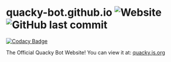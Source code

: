 # quacky-bot.github.io ![Website](https://img.shields.io/website?label=Website%20Status&up_message=online&url=https%3A%2F%2Fquacky.js.org) ![GitHub last commit](https://img.shields.io/github/last-commit/quacky-bot/quacky-bot.github.io?label=Last%20Update)

[![Codacy Badge](https://api.codacy.com/project/badge/Grade/98bb695476c349f5826cdf1c28e39e00)](https://app.codacy.com/gh/quacky-bot/quacky-bot.github.io?utm_source=github.com&utm_medium=referral&utm_content=quacky-bot/quacky-bot.github.io&utm_campaign=Badge_Grade_Dashboard)

The Official Quacky Bot Website! You can view it at: [quacky.js.org](https://quacky.js.org)
